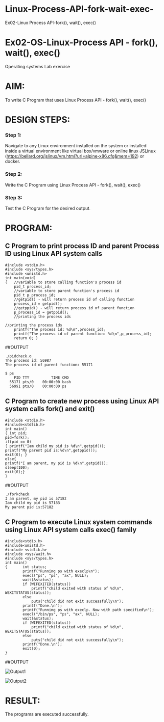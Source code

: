 # Linux-Process-API-fork-wait-exec-
Ex02-Linux Process API-fork(), wait(), exec()
# Ex02-OS-Linux-Process API - fork(), wait(), exec()
Operating systems Lab exercise


# AIM:
To write C Program that uses Linux Process API - fork(), wait(), exec()

# DESIGN STEPS:

### Step 1:

Navigate to any Linux environment installed on the system or installed inside a virtual environment like virtual box/vmware or online linux JSLinux (https://bellard.org/jslinux/vm.html?url=alpine-x86.cfg&mem=192) or docker.

### Step 2:

Write the C Program using Linux Process API - fork(), wait(), exec()

### Step 3:

Test the C Program for the desired output. 

# PROGRAM:

## C Program to print process ID and parent Process ID using Linux API system calls

```
#include <stdio.h>
#include <sys/types.h>
#include <unistd.h>
int main(void)
{	//variable to store calling function's process id
	pid_t process_id;
	//variable to store parent function's process id
	pid_t p_process_id;
	//getpid() - will return process id of calling function
	process_id = getpid();
	//getppid() - will return process id of parent function
	p_process_id = getppid();
	//printing the process ids

//printing the process ids
	printf("The process id: %d\n",process_id);
	printf("The process id of parent function: %d\n",p_process_id);
	return 0; }
```














##OUTPUT

```
./pidcheck.o
The process id: 56987
The process id of parent function: 55171

$ ps
    PID TTY          TIME CMD
  55171 pts/0    00:00:00 bash
  56991 pts/0    00:00:00 ps
```













## C Program to create new process using Linux API system calls fork() and exit()


```
#include <stdio.h>
#include<stdlib.h>
int main()
{ int pid; 
pid=fork(); 
if(pid == 0) 
{ printf("Iam child my pid is %d\n",getpid()); 
printf("My parent pid is:%d\n",getppid()); 
exit(0); } 
else{ 
printf("I am parent, my pid is %d\n",getpid()); 
sleep(100); 
exit(0);} 
}
```










##OUTPUT

```
./forkcheck
I am parent, my pid is 57182
Iam child my pid is 57183
My parent pid is:57182
```






## C Program to execute Linux system commands using Linux API system calls exec() family


```
#include<stdio.h>
#include<unistd.h>
#include <stdlib.h>
#include <sys/wait.h>
#include <sys/types.h>
int main()
{       int status;
        printf("Running ps with execlp\n");
        execl("ps", "ps", "ax", NULL);
        wait(&status);
        if (WIFEXITED(status))
            printf("child exited with status of %d\n", WEXITSTATUS(status));
        else
            puts("child did not exit successfully\n");
        printf("Done.\n");
        printf("Running ps with execlp. Now with path specified\n");
        execl("/bin/ps", "ps", "ax", NULL);
        wait(&status);
        if (WIFEXITED(status))
            printf("child exited with status of %d\n", WEXITSTATUS(status));
        else
            puts("child did not exit successfully\n");
        printf("Done.\n");
        exit(0);
}
```























##OUTPUT


![Output1](https://github.com/G-KUMAR05/Linux-Process-API-fork-wait-exec/assets/133198953/06729a0d-512a-41ac-8fbd-da7099af74af)



![Output2](https://github.com/G-KUMAR05/Linux-Process-API-fork-wait-exec/assets/133198953/f612ec4b-c421-4da7-a53a-d54add4fe2ee)













# RESULT:
The programs are executed successfully.
